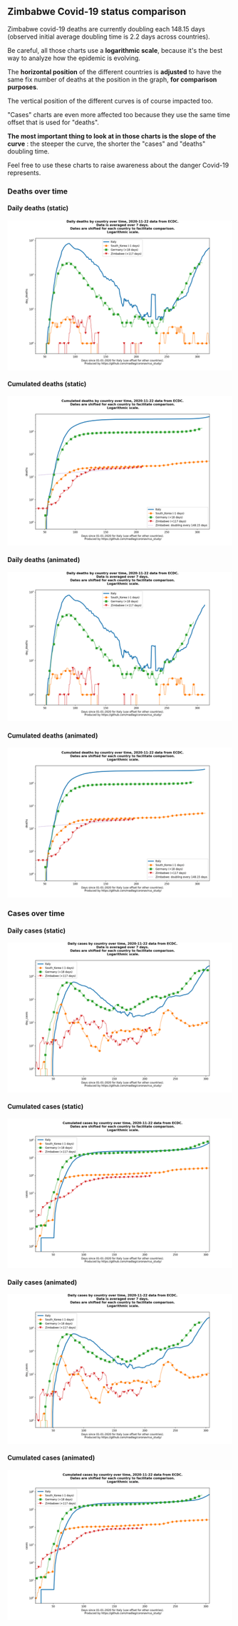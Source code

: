 ## Zimbabwe Covid-19 status comparison 

Zimbabwe covid-19 deaths are currently doubling each 148.15 days (observed initial average doubling time is 2.2 days across countries).



Be careful, all those charts use a **logarithmic scale**, because it's the best way to analyze how the epidemic is evolving.
 
The **horizontal position** of the different countries is **adjusted** to have the same fix number of deaths at the position in the graph, **for comparison purposes**.

The vertical position of the different curves is of course impacted too.

"Cases" charts are even more affected too because they use the same time offset that is used for "deaths".

**The most important thing to look at in those charts is the slope of the curve** : the steeper the curve, the shorter the "cases" and "deaths" doubling time.

Feel free to use these charts to raise awareness about the danger Covid-19 represents. 


 
### Deaths over time
 
#### Daily deaths (static)
![Zimbabwe covid-19 daily deaths static chart](https://raw.githubusercontent.com/madlag/coronavirus_study/master/notebooks/graphs/2020-11-22/countries/Zimbabwe/2020-11-22_Zimbabwe_day_deaths.png "Zimbabwe covid-19 day_deaths static chart")   
 
#### Cumulated deaths (static)
![Zimbabwe covid-19 cumulated deaths static chart](https://raw.githubusercontent.com/madlag/coronavirus_study/master/notebooks/graphs/2020-11-22/countries/Zimbabwe/2020-11-22_Zimbabwe_deaths.png "Zimbabwe covid-19 deaths static chart")   
 
#### Daily deaths (animated)
![Zimbabwe covid-19 daily deaths animated chart](https://raw.githubusercontent.com/madlag/coronavirus_study/master/notebooks/graphs/2020-11-22/countries/Zimbabwe/2020-11-22_Zimbabwe_day_deaths.gif "Zimbabwe covid-19 day_deaths animated chart")   
 
#### Cumulated deaths (animated)
![Zimbabwe covid-19 cumulated deaths animated chart](https://raw.githubusercontent.com/madlag/coronavirus_study/master/notebooks/graphs/2020-11-22/countries/Zimbabwe/2020-11-22_Zimbabwe_deaths.gif "Zimbabwe covid-19 deaths animated chart")   

 
### Cases over time
 
#### Daily cases (static)
![Zimbabwe covid-19 daily cases static chart](https://raw.githubusercontent.com/madlag/coronavirus_study/master/notebooks/graphs/2020-11-22/countries/Zimbabwe/2020-11-22_Zimbabwe_day_cases.png "Zimbabwe covid-19 day_cases static chart")   
 
#### Cumulated cases (static)
![Zimbabwe covid-19 cumulated cases static chart](https://raw.githubusercontent.com/madlag/coronavirus_study/master/notebooks/graphs/2020-11-22/countries/Zimbabwe/2020-11-22_Zimbabwe_cases.png "Zimbabwe covid-19 cases static chart")   
 
#### Daily cases (animated)
![Zimbabwe covid-19 daily cases animated chart](https://raw.githubusercontent.com/madlag/coronavirus_study/master/notebooks/graphs/2020-11-22/countries/Zimbabwe/2020-11-22_Zimbabwe_day_cases.gif "Zimbabwe covid-19 day_cases animated chart")   
 
#### Cumulated cases (animated)
![Zimbabwe covid-19 cumulated cases animated chart](https://raw.githubusercontent.com/madlag/coronavirus_study/master/notebooks/graphs/2020-11-22/countries/Zimbabwe/2020-11-22_Zimbabwe_cases.gif "Zimbabwe covid-19 cases animated chart")   

